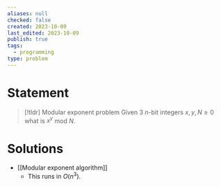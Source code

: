 ```yaml
---
aliases: null
checked: false
created: 2023-10-09
last_edited: 2023-10-09
publish: true
tags:
  - programming
type: problem
---
```


# Statement

>[!tldr] Modular exponent problem
>Given 3 $n$-bit integers $x, y, N \geq 0$ what is $x^y$ mod $N$.

# Solutions

- [[Modular exponent algorithm]]
	- This runs in $O(n^3)$.
